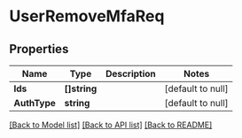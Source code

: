 # UserRemoveMfaReq

## Properties
Name | Type | Description | Notes
------------ | ------------- | ------------- | -------------
**Ids** | **[]string** |  | [default to null]
**AuthType** | **string** |  | [default to null]

[[Back to Model list]](../README.md#documentation-for-models) [[Back to API list]](../README.md#documentation-for-api-endpoints) [[Back to README]](../README.md)



